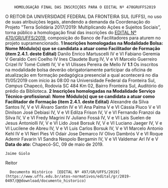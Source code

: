         HOMOLOGAÇÃO FINAL DAS INSCRIÇÕES PARA O EDITAL Nº 470GRUFFS2019  

 O REITOR DA UNIVERSIDADE FEDERAL DA FRONTEIRA SUL (UFFS), no uso de suas atribuições legais, atendendo a demanda da Coordenação do Projeto "Terra Solidária 2017/2019: Multiplicando Ações e Sujeitos Sociais”, torna público a homologação final das inscrições do [EDITAL Nº 470/GR/UFFS/2019](https://www.uffs.edu.br/atos-normativos/edital/gr/2019-0470), composição do Banco de Facilitadores para aturem no projeto supramencionado.  **1 Inscrições homologadas na Modalidade Bolsa:**      **Nome**   **Módulo(s) que se candidata a atuar como Facilitador de Formação (item 2.4.1. deste Edital)**     Danilo Enrico Martuscelli   IV e VI     Fabiano Geremia   V     Geraldo Ceni Coelho   IV     Ines Claudete Burg   IV, V e VI     Marcelo Guerreiro Crizel   IV     Tomé Coletti   IV, V e VI     Ulisses Pereira de Mello   IV     **1.1**  Os inscritos na modalidade bolsa deverão obrigatoriamente participar da oficina de atualização em formação pedagógica presencial a qual acontecerá no dia 11/05/2019 com início às 08:00 na Universidade Federal da Fronteira Sul, *Campus*  Chapecó, Rodovia SC 484 Km 02, Bairro Fronteira Sul, Auditório do prédio da Biblioteca.  **2 Inscrições homologadas na Modalidade Serviço Técnico-profissional:**      **Nome**   **Módulo(s) que se candidata a atuar como Facilitador de Formação (item 2.4.1. deste Edital)**     Alexandre da Silva Santos   IV, V e VI     Álvaro Santin   IV e VI     Ana Palma   V e VI     Cássia Piuco   V e VI     Dinilson José Debiasi   IV, V e VI     Edilza Frison   IV, V e VI     Fernando Franzoi da Silva   IV, V e VI     Fredy Magrini   IV     Juliano Fossá   IV, V e VI     Lais Suelen de Jesus Antoniolli   IV, V e VI     Lido José Borsuk   IV, V e VI     Luciano Jaeger   IV, V e VI     Lucilene de Abreu   IV, V e VI     Luis Carlos Borsuk   IV, V e VI     Marcelo Antonio Kehl   IV e VI     Neri Pies   VI     Odair Jose Demarco   IV     Olivo Dambrós   V e VI     Roque Ademir Favarin   VI     Sandra Nespolo Bergamin   IV, V e VI     Valdemar Arl   IV e V          **Data do ato:** Chapecó-SC, 09 de maio de 2019.   
 

    Jaime Giolo   
 Reitor 

      Documento Histórico  [EDITAL Nº 497/GR/UFFS/2019](https://www.uffs.edu.br/atos-normativos/edital/gr/2019-0497/@@download/documento_historico)     
      